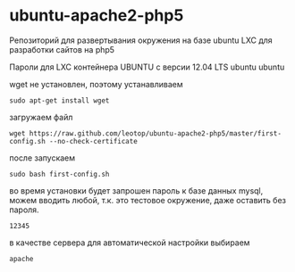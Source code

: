 ubuntu-apache2-php5
===================

Репозиторий для развертывания окружения на базе ubuntu LXC для разработки сайтов на php5

Пароли для LXC контейнера UBUNTU с версии 12.04 LTS
ubuntu
ubuntu

wget не установлен, поэтому устанавливаем

    sudo apt-get install wget


загружаем файл

    wget https://raw.github.com/leotop/ubuntu-apache2-php5/master/first-config.sh --no-check-certificate

после запускаем

    sudo bash first-config.sh

во время установки будет запрошен пароль к базе данных mysql, можем вводить любой, т.к. это тестовое окружение, даже оставить без пароля.
    
    12345
    
в качестве сервера для автоматической настройки выбираем 

    apache
